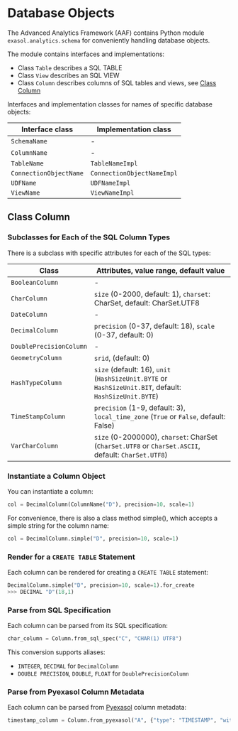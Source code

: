 # Database Objects

The Advanced Analytics Framework (AAF) contains Python module `exasol.analytics.schema` for conveniently handling database objects.

The module contains interfaces and implementations:

* Class `Table` describes a SQL TABLE
* Class `View` describes an SQL VIEW
* Class `Column` describes columns of SQL tables and views, see [Class Column](#class-column)

Interfaces and implementation classes for names of specific database objects:

| Interface class        | Implementation class       |
|------------------------|----------------------------|
| `SchemaName`           | -                          |
| `ColumnName`           | -                          |
| `TableName`            | `TableNameImpl`            |
| `ConnectionObjectName` | `ConnectionObjectNameImpl` |
| `UDFName`              | `UDFNameImpl`              |
| `ViewName`             | `ViewNameImpl`             |

## Class Column

### Subclasses for Each of the SQL Column Types

There is a subclass with specific attributes for each of the SQL types:

| Class                   | Attributes, value range, default value |
|-------------------------|------------------------------------------------------------------------|
| `BooleanColumn`         | -                                                                      |
| `CharColumn`            | `size` (0-2000, default: 1), `charset`: CharSet, default: CharSet.UTF8 |
| `DateColumn`            | -                                                                      |
| `DecimalColumn`         | `precision` (0-37, default: 18), `scale` (0-37, default: 0)            |
| `DoublePrecisionColumn` | -                                                                      |
| `GeometryColumn`        | `srid`, (default: 0)                                                   |
| `HashTypeColumn`        | `size` (default: 16), `unit` (`HashSizeUnit.BYTE` or `HashSizeUnit.BIT`, default: `HashSizeUnit.BYTE`) |
| `TimeStampColumn`       | `precision` (1-9, default: 3), `local_time_zone` (`True` or `False`, default: False)      |
| `VarCharColumn`         | `size` (0-2000000), `charset`: CharSet (`CharSet.UTF8` or `CharSet.ASCII`, default: `CharSet.UTF8`) |

### Instantiate a Column Object

You can instantiate a column:
```python
col = DecimalColumn(ColumnName("D"), precision=10, scale=1)
```

For convenience, there is also a class method simple(), which accepts a simple string for the column name:
```python
col = DecimalColumn.simple("D", precision=10, scale=1)
```

### Render for a `CREATE TABLE` Statement

Each column can be rendered for creating a `CREATE TABLE` statement:
```python
DecimalColumn.simple("D", precision=10, scale=1).for_create
>>> DECIMAL "D"(18,1)
```

### Parse from SQL Specification

Each column can be parsed from its SQL specification:
```python
char_column = Column.from_sql_spec("C", "CHAR(1) UTF8")
```

This conversion supports aliases:
* `INTEGER`, `DECIMAL` for `DecimalColumn`
* `DOUBLE PRECISION`, `DOUBLE`, `FLOAT` for `DoublePrecisionColumn`

### Parse from Pyexasol Column Metadata

Each column can be parsed from [Pyexasol](https://github.com/exasol/pyexasol) column metadata:
```python
timestamp_column = Column.from_pyexasol("A", {"type": "TIMESTAMP", "withLocalTimeZone": True})
```
